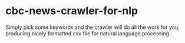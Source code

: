 # cbc-news-crawler-for-nlp
Simply pick some keywords and the crawler will do all the work for you, producing nicely formatted csv file for natural language processing. 
